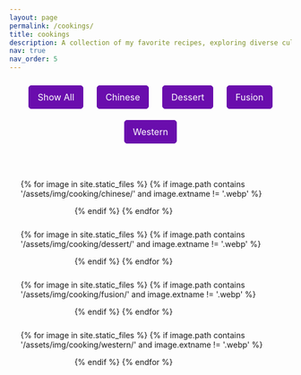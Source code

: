 ```yaml
---
layout: page
permalink: /cookings/
title: cookings
description: A collection of my favorite recipes, exploring diverse culinary traditions from around the world, including Chinese, Western, fusion, and desserts.
nav: true
nav_order: 5
---
```


<style>
  /* Category Selection Styling */
  #category-selection {
    text-align: center;
    margin-bottom: 20px;
  }

  .filter-btn {
    padding: 10px 15px;
    margin: 10px;
    font-size: 1rem;
    font-family: var(--font-sans-serif); /* Match al-folio font */
    background-color: #6a0dad; /* Purple background */
    color: white; /* White text */
    border: 1px solid #6a0dad; /* Matching border */
    border-radius: 5px;
    cursor: pointer;
    transition: background-color 0.3s;
  }

  .filter-btn:hover {
    background-color: #5e0bb0; /* Darker purple on hover */
    color: white;
  }

  /* Image Gallery Styling */
  .gallery {
    display: flex;
    flex-wrap: wrap;
    justify-content: space-evenly;
    padding: 20px;
  }

  .filter {
    display: none; /* Hide images by default */
    margin: 20px;
    text-align: center;
  }

  .filter img {
    width: 280px;
    height: auto;
    border-radius: 10px;
    box-shadow: 0 4px 8px rgba(0, 0, 0, 0.1);
    transition: transform 0.2s ease-in-out, box-shadow 0.2s ease-in-out;
  }

  .filter img:hover {
    transform: scale(1.05); /* Zoom effect */
    box-shadow: 0 8px 16px rgba(0, 0, 0, 0.2);
  }
</style>

<!-- Selection Bar -->
<div id="category-selection">
  <button class="filter-btn" onclick="filterSelection('all')">Show All</button>
  <button class="filter-btn" onclick="filterSelection('chinese')">Chinese</button>
  <button class="filter-btn" onclick="filterSelection('dessert')">Dessert</button>
  <button class="filter-btn" onclick="filterSelection('fusion')">Fusion</button>
  <button class="filter-btn" onclick="filterSelection('western')">Western</button>
</div>

<!-- Image Gallery -->
<div class="gallery">

  <!-- Loop for Chinese Category -->
  {% for image in site.static_files %}
    {% if image.path contains '/assets/img/cooking/chinese/' and image.extname != '.webp' %}
      <div class="filter chinese">
        <img src="{{ image.path | relative_url }}" alt="Chinese Dish" width="300px">
      </div>
    {% endif %}
  {% endfor %}

  <!-- Loop for Dessert Category -->
  {% for image in site.static_files %}
    {% if image.path contains '/assets/img/cooking/dessert/' and image.extname != '.webp' %}
      <div class="filter dessert">
        <img src="{{ image.path | relative_url }}" alt="Dessert" width="300px">
      </div>
    {% endif %}
  {% endfor %}

  <!-- Loop for Fusion Category -->
  {% for image in site.static_files %}
    {% if image.path contains '/assets/img/cooking/fusion/' and image.extname != '.webp' %}
      <div class="filter fusion">
        <img src="{{ image.path | relative_url }}" alt="Fusion Dish" width="300px">
      </div>
    {% endif %}
  {% endfor %}

  <!-- Loop for Western Category -->
  {% for image in site.static_files %}
    {% if image.path contains '/assets/img/cooking/western/' and image.extname != '.webp' %}
      <div class="filter western">
        <img src="{{ image.path | relative_url }}" alt="Western Dish" width="300px">
      </div>
    {% endif %}
  {% endfor %}

</div>

<script>
  function filterSelection(category) {
    var items = document.getElementsByClassName("filter");
    if (category === "all") category = "";
    for (var i = 0; i < items.length; i++) {
      items[i].style.display = "none"; // Hide all images by default
      if (items[i].className.indexOf(category) > -1) {
        items[i].style.display = "block"; // Show matching images
      }
    }
  }

  // Show all images by default on page load
  filterSelection('all');
</script>
